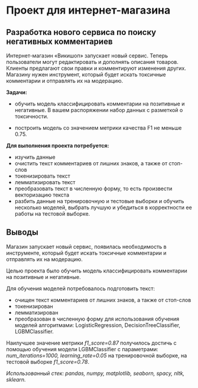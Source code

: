 # Проект для интернет-магазина
## Разработка нового сервиса по поиску негативных комментариев
Интернет-магазин «Викишоп» запускает новый сервис. Теперь пользователи могут редактировать и дополнять описания товаров. Клиенты предлагают свои правки и комментируют изменения других. Магазину нужен инструмент, который будет искать токсичные комментарии и отправлять их на модерацию.

**Задачи:**

- обучить модель классифицировать комментарии на позитивные и негативные. В вашем распоряжении набор данных с разметкой о токсичности.

- построить модель со значением метрики качества F1 не меньше 0.75.

**Для выполнения проекта потребуется:**

- изучить данные
- очистить текст комментариев от лишних знаков, а также от стоп-слов
- токенизировать текст
- лемматизировать текст
- преобразовать текст в численную форму, то есть произвести векторизацию текста
- разбить данные на тренировочную и тестовые выборки и обучить несколько моделей, выбрать лучшую и убедиться в корректности ее работы на тестовой выборке.


## Выводы

Магазин запускает новый сервис, появилась необходимость в инструменте, который будет искать токсичные комментарии и отправлять их на модерацию.

Целью проекта было обучить модель классифицировать комментарии на позитивные и негативные.

Для обучения моделей потребовалось подготовить текст:

- очищен текст комментариев от лишних знаков, а также от стоп-слов
- токенизирован
- лемматизирован
- преобразован в численную форму для использования обучения моделей алгоритмами: LogisticRegression, DecisionTreeClassifier, LGBMClassifier.

Наилучшее значение метрики *f1_score=0.87* получилось достичь с помощью обучения модели LGBMClassifier с параметрами: *num_iterations=1000, learning_rate=0.05* на тренировочной выборке, на тестовой выборке *f1_score=0.78*.

*Использованный стек: pandas, numpy, matplotlib, seaborn, spacy, nltk, sklearn.*